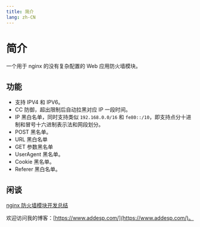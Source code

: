 ```yaml
---
title: 简介
lang: zh-CN
---
```


# 简介

一个用于 nginx 的没有复杂配置的 Web 应用防火墙模块。

## 功能

* 支持 IPV4 和 IPV6。
* CC 防御，超出限制后自动拉黑对应 IP 一段时间。
* IP 黑白名单，同时支持类似 `192.168.0.0/16` 和 `fe80::/10`，即支持点分十进制和冒号十六进制表示法和网段划分。
* POST 黑名单。
* URL 黑白名单
* GET 参数黑名单
* UserAgent 黑名单。
* Cookie 黑名单。
* Referer 黑白名单。

## 闲谈

[nginx 防火墙模块开发总结](https://www.addesp.com/archives/2876)

欢迎访问我的博客：[https://www.addesp.com/](https://www.addesp.com/)。


